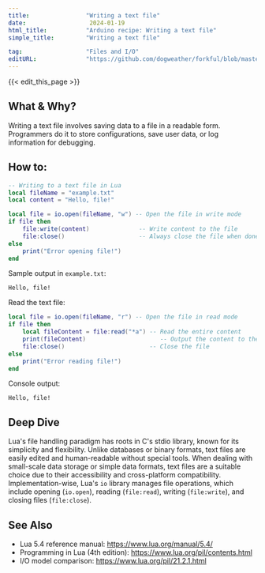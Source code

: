 ```yaml
---
title:                "Writing a text file"
date:                  2024-01-19
html_title:           "Arduino recipe: Writing a text file"
simple_title:         "Writing a text file"

tag:                  "Files and I/O"
editURL:              "https://github.com/dogweather/forkful/blob/master/content/en/lua/writing-a-text-file.md"
---
```


{{< edit_this_page >}}

## What & Why?
Writing a text file involves saving data to a file in a readable form. Programmers do it to store configurations, save user data, or log information for debugging.

## How to:
```Lua
-- Writing to a text file in Lua
local fileName = "example.txt"
local content = "Hello, file!"

local file = io.open(fileName, "w") -- Open the file in write mode
if file then
    file:write(content)              -- Write content to the file
    file:close()                     -- Always close the file when done
else
    print("Error opening file!")
end
```
Sample output in `example.txt`:
```
Hello, file!
```

Read the text file:
```Lua
local file = io.open(fileName, "r") -- Open the file in read mode
if file then
    local fileContent = file:read("*a") -- Read the entire content
    print(fileContent)                     -- Output the content to the console
    file:close()                        -- Close the file
else
    print("Error reading file!")
end
```
Console output:
```
Hello, file!
```

## Deep Dive
Lua's file handling paradigm has roots in C's stdio library, known for its simplicity and flexibility. Unlike databases or binary formats, text files are easily edited and human-readable without special tools. When dealing with small-scale data storage or simple data formats, text files are a suitable choice due to their accessibility and cross-platform compatibility. Implementation-wise, Lua's `io` library manages file operations, which include opening (`io.open`), reading (`file:read`), writing (`file:write`), and closing files (`file:close`).

## See Also
- Lua 5.4 reference manual: https://www.lua.org/manual/5.4/
- Programming in Lua (4th edition): https://www.lua.org/pil/contents.html
- I/O model comparison: https://www.lua.org/pil/21.2.1.html
